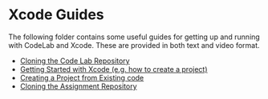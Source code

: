 # Xcode Guides

The following folder contains some useful guides for getting up and running with CodeLab and Xcode. These are provided in both text and video format.

* [Cloning the Code Lab Repository](Cloning-the-CodeLab-Repository.md)
* [Getting Started with Xcode (e.g. how to create a project)](Getting-Started.md)
* [Creating a Project from Existing code](Creating-Project-From-Existing-Code.md)
* [Cloning the Assignment Repository](Cloning-the-Utility-App-Assignment-Repository.md)

